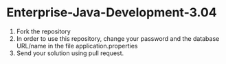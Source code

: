 # Enterprise-Java-Development-3.04

1. Fork the repository
2. In order to use this repository, change your password and the database URL/name in the file application.properties
3. Send your solution using pull request. 